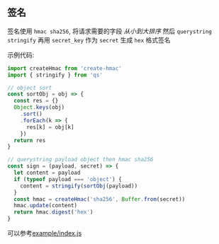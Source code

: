 ## 签名

签名使用 `hmac sha256`, 将请求需要的字段 _从小到大排序_ 然后 `querystring stringify` 再用 `secret_key` 作为 `secret` 生成 `hex` 格式签名

示例代码:

```js
import createHmac from 'create-hmac'
import { stringify } from 'qs'

// object sort
const sortObj = obj => {
  const res = {}
  Object.keys(obj)
    .sort()
    .forEach(k => {
      res[k] = obj[k]
    })
  return res
}

// querystring payload object then hmac sha256
const sign = (payload, secret) => {
  let content = payload
  if (typeof payload === 'object') {
    content = stringify(sortObj(payload))
  }
  const hmac = createHmac('sha256', Buffer.from(secret))
  hmac.update(content)
  return hmac.digest('hex')
}
```

可以参考[example/index.js](../example/index.js)
